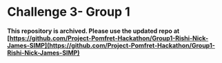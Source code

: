 # Challenge 3- Group 1

**This repository is archived. Please use the updated repo at [https://github.com/Project-Pomfret-Hackathon/Group1-Rishi-Nick-James-SIMP](https://github.com/Project-Pomfret-Hackathon/Group1-Rishi-Nick-James-SIMP)**
